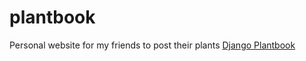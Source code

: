 # plantbook
Personal website for my friends to post their plants [Django Plantbook](https://django-plantbook.herokuapp.com)
